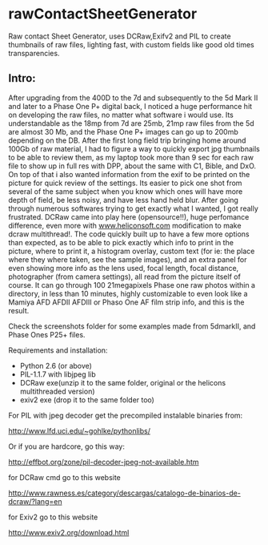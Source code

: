 rawContactSheetGenerator
========================

Raw contact Sheet Generator, uses DCRaw,Exifv2 and PIL to create thumbnails of raw files, lighting fast, with custom fields like good old times transparencies.

Intro:
------
After upgrading from the 400D to the 7d and subsequently to the 5d Mark II and later to a Phase One P+ digital back, I noticed a huge performance hit on developing the raw files, no matter what software i would use.
Its understandable as the 18mp from 7d are 25mb, 21mp raw files from the 5d are almost 30 Mb, and the Phase One P+ images can go up to 200mb depending on the DB.
After the first long field trip bringing home around 100Gb of raw material, I had to figure a way to quickly export jpg thumbnails to be able to review them, as my laptop took more than 9 sec for each raw file to show up in full res with DPP, about the same with C1, Bible, and DxO. On top of that i also wanted information from the exif to be printed on the picture for quick review of the settings. Its easier to pick one shot from several of the same subject when you know which ones will have more depth of field, be less noisy, and have less hand held blur.
After going through numerous softwares trying to get exactly what I wanted, I got really frustrated.
DCRaw came into play here (opensource!!), huge perfomance difference, even more with www.heliconsoft.com modification to make dcraw multithread!.
The code quickly built up to have a few more options than expected, as to be able to pick exactly which info to print in the picture, where to print it, a histogram overlay, custom text (for ie: the place where they where taken, see the sample images), and an extra panel for even showing more info as the lens used, focal length, focal distance, photographer (from camera settings), all read from the picture itself of course.
It can go through 100 21megapixels Phase one raw photos within a directory, in less than 10 minutes, highly customizable to even look like a Mamiya AFD AFDII AFDIII or Phaso One AF film strip info, and this is the result.

Check the screenshots folder for some examples made from 5dmarkII, and Phase Ones P25+ files.


Requirements and installation:
* Python 2.6 (or above)
* PIL-1.1.7 with libjpeg lib
* DCRaw exe(unzip it to the same folder, original or the helicons multithreaded version)
* exiv2 exe (drop it to the same folder too)

For PIL with jpeg decoder get the precompiled instalable binaries from:

http://www.lfd.uci.edu/~gohlke/pythonlibs/

Or if you are hardcore, go this way:

http://effbot.org/zone/pil-decoder-jpeg-not-available.htm

for DCRaw cmd go to this website

http://www.rawness.es/category/descargas/catalogo-de-binarios-de-dcraw/?lang=en

for Exiv2 go to this website

http://www.exiv2.org/download.html
